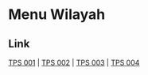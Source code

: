 # Menu Wilayah

## Link

[TPS 001](https://github.com/gigit-pemilu/pemilu-2024-53-nusa-tenggara-timur/tree/main/pilpres/hitung-suara/sub/53-nusa-tenggara-timur/sub/14-rote-ndao/sub/03-lobalain/sub/2014-baadale/sub/001-tps)
 | 
[TPS 002](https://github.com/gigit-pemilu/pemilu-2024-53-nusa-tenggara-timur/tree/main/pilpres/hitung-suara/sub/53-nusa-tenggara-timur/sub/14-rote-ndao/sub/03-lobalain/sub/2014-baadale/sub/002-tps)
 | 
[TPS 003](https://github.com/gigit-pemilu/pemilu-2024-53-nusa-tenggara-timur/tree/main/pilpres/hitung-suara/sub/53-nusa-tenggara-timur/sub/14-rote-ndao/sub/03-lobalain/sub/2014-baadale/sub/003-tps)
 | 
[TPS 004](https://github.com/gigit-pemilu/pemilu-2024-53-nusa-tenggara-timur/tree/main/pilpres/hitung-suara/sub/53-nusa-tenggara-timur/sub/14-rote-ndao/sub/03-lobalain/sub/2014-baadale/sub/004-tps)

